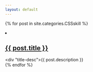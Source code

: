 ```yaml
---
layout: default
---
```


{% for post in site.categories.CSSskill %}
            <li>
                <h2>
                    <a href="{{ post.url }}">{{ post.title }}</a>
                </h2>
                <div "title-desc">{{ post.description }}</div>
            </li>
{% endfor %}